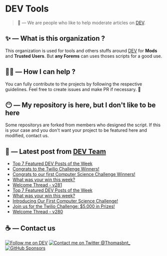 # DEV Tools

> 🔧 — We are people who like to help moderate articles on [DEV](https://dev.to).

## ✨ — What is this organization ?

This organization is used for tools and others stuffs around [DEV](https://dev.to) for **Mods** and **Trusted Users**. But __any Forems__ can uses thoses scripts for a good use.


## 💪🏼 — How I can help ?

You can fully contribute to the projects by following the respective guidelines. Feel free to create issues and make PR if necessary. 🎉

## 😶 — My repository is here, but I don't like to be here

Some repositorys are forked from members who designed the script. If this is your case and you don't want your project to be featured here and modified, contact us.

## 📝 — Latest post from [DEV Team](https://dev.to/devteam)

<!-- BLOG-POST-LIST:START -->
- [Top 7 Featured DEV Posts of the Week](https://dev.to/devteam/top-7-featured-dev-posts-of-the-week-3jj5)
- [Congrats to the Twilio Challenge Winners!](https://dev.to/devteam/congrats-to-the-twilio-challenge-winners-2b1n)
- [Congrats to our first Computer Science Challenge Winners!](https://dev.to/devteam/congrats-to-our-first-computer-science-challenge-winners-2mg2)
- [What was your win this week?](https://dev.to/devteam/what-was-your-win-this-week-mj)
- [Welcome Thread - v281](https://dev.to/devteam/welcome-thread-v281-5fc7)
- [Top 7 Featured DEV Posts of the Week](https://dev.to/devteam/top-7-featured-dev-posts-of-the-week-1368)
- [What was your win this week?](https://dev.to/devteam/what-was-your-win-this-week-5116)
- [Introducing Our First Computer Science Challenge!](https://dev.to/devteam/introducing-our-first-computer-science-challenge-hp2)
- [Join us for the Twilio Challenge: $5,000 in Prizes!](https://dev.to/devteam/join-us-for-the-twilio-challenge-5000-in-prizes-4fdi)
- [Welcome Thread - v280](https://dev.to/devteam/welcome-thread-v280-1mmp)
<!-- BLOG-POST-LIST:END -->


## ☕ — Contact us

[![Follow me on DEV](https://img.shields.io/badge/dev.to-%2308090A.svg?&style=for-the-badge&logo=dev.to&logoColor=white&alt=devto)](https://dev.to/thomasbnt)
[![Contact me on Twitter @Thomasbnt_](https://img.shields.io/badge/Contact%20me%20on%20Twitter-%231DA1F2.svg?&style=for-the-badge&logo=twitter&logoColor=white&alt=twitter)](https://twitter.com/messages/1142357270-1142357270?text=Hello,%20I%20contact%20you%20from%20devtotools%20&recipient_id=1142357270) [![GitHub Sponsors](https://img.shields.io/badge/Sponsor%20me-%23EA54AE.svg?&style=for-the-badge&logo=github-sponsors&logoColor=white)](https://github.com/sponsors/thomasbnt)


